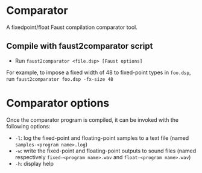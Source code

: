 # Comparator

A fixedpoint/float Faust compilation comparator tool.

## Compile with faust2comparator script

* Run `faust2comparator <file.dsp> [Faust options]`

For example, to impose a fixed width of 48 to fixed-point types in `foo.dsp`, run `faust2comparator foo.dsp -fx-size 48`

# Comparator options

Once the comparator program is compiled, it can be invoked with the following options:
* `-l`: log the fixed-point and floating-point samples to a text file (named `samples-<program name>.log`)
* `-w`: write the fixed-point and floating-point outputs to sound files (named respectively `fixed-<program name>.wav` and `float-<program name>.wav`)
* `-h`: display help
